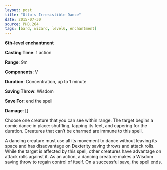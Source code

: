 ```yaml
---
layout: post
title: "Otto's Irresistible Dance"
date: 2015-07-30
source: PHB.264
tags: [bard, wizard, level6, enchantment]
---
```


**6th-level enchantment**

**Casting Time**: 1 action

**Range**: 9m

**Components**: V

**Duration**: Concentration, up to 1 minute

**Saving Throw**: Wisdom

**Save For**: end the spell

**Damage**: []

Choose one creature that you can see within range. The target begins a comic dance in place: shuffling, tapping its feet, and capering for the duration. Creatures that can’t be charmed are immune to this spell.

A dancing creature must use all its movement to dance without leaving its space and has disadvantage on Dexterity saving throws and attack rolls. While the target is affected by this spell, other creatures have advantage on attack rolls against it. As an action, a dancing creature makes a Wisdom saving throw to regain control of itself. On a successful save, the spell ends.
